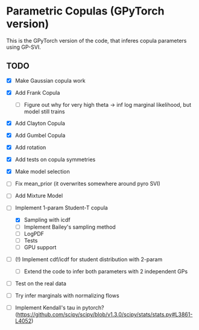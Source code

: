 # Parametric Copulas (GPyTorch version)

This is the GPyTorch version of the code, that inferes copula parameters using GP-SVI.

## TODO

- [x] Make Gaussian copula work
- [x] Add Frank Copula
	- [ ] Figure out why for very high theta -> inf log marginal likelihood, but model still trains
- [x] Add Clayton Copula
- [x] Add Gumbel Copula
- [x] Add rotation
- [x] Add tests on copula symmetries
- [x] Make model selection
- [ ] Fix mean_prior (it overwrites somewhere around pyro SVI) 
- [ ] Add Mixture Model
- [ ] Implement 1-param Student-T copula
	- [x] Sampling with icdf
	- [ ] Implement Bailey's sampling method
	- [ ] LogPDF
	- [ ] Tests
	- [ ] GPU support
- [ ] (!) Implement cdf/icdf for student distribution with 2-param
	- [ ] Extend the code to infer both parameters with 2 independent GPs
- [ ] Test on the real data
- [ ] Try infer marginals with normalizing flows 
- [ ] Implement Kendall's tau in pytorch? (https://github.com/scipy/scipy/blob/v1.3.0/scipy/stats/stats.py#L3861-L4052)

